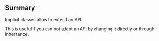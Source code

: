 ## Summary
Implicit classes allow to extend an API.

This is useful if you can not adapt an API by changing it directly or through inheritance.
